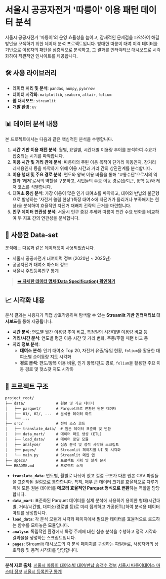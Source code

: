 # 서울시 공공자전거 '따릉이' 이용 패턴 데이터 분석

서울시 공공자전거 '따릉이'의 운영 효율성을 높이고, 잠재적인 문제점을 파악하여 해결 방안을 모색하기 위한 데이터 분석 프로젝트입니다. 방대한 따릉이 대여 이력 데이터를 기반으로 이용자의 패턴을 심층적으로 분석하고, 그 결과를 인터랙티브 대시보드로 시각화하여 직관적인 인사이트를 제공합니다.

## 🛠️ 사용 라이브러리

-   **데이터 처리 및 분석**: `pandas`, `numpy`, `pyarrow`
-   **데이터 시각화**: `matplotlib`, `seaborn`, `altair`, `folium`
-   **웹 대시보드**: `streamlit`
-   **개발 환경**: `uv`

## 📊 데이터 분석 내용

본 프로젝트에서는 다음과 같은 핵심적인 분석을 수행합니다.

1.  **시간 기반 이용 패턴 분석**: 월별, 요일별, 시간대별 이용량 추이를 분석하여 수요가 집중되는 시기를 파악합니다.
2.  **이용 시간 및 거리 관계 분석**: 따릉이의 주된 이용 목적이 단거리 이동인지, 장거리 레저용인지 등을 파악하기 위해 이용 시간과 거리 간의 상관관계를 분석합니다.
3.  **이용 행태 및 주요 경로 분석**: 편도와 왕복 이용 비율을 통해 '교통수단'으로서의 역할과 '레저'로서의 역할을 구분하고, 시민들의 주요 이동 경로(출퇴근, 통학 등)와 레저 코스를 식별합니다.
4.  **대여소 중심 분석**: 가장 이용이 많은 인기 대여소를 파악하고, 대여와 반납의 불균형으로 발생하는 '자전거 쏠림 현상'(특정 대여소에 자전거가 몰리거나 부족해지는 현상)을 분석하여 효율적인 자전거 재배치 전략의 근거를 마련합니다.
5.  **인구 데이터 연관성 분석**: 서울시 인구 증감 추세와 따릉이 연간 수요 변화를 비교하여 두 지표 간의 연관성을 분석합니다.

## 📝 사용한 Data-set

분석에는 다음과 같은 데이터셋이 사용되었습니다.

-   서울시 공공자전거 대여이력 정보 (2020년 ~ 2025년)
-   공공자전거 대여소 마스터 정보
-   서울시 주민등록인구 통계

> **[➡️ 자세한 데이터 명세(Data Specification) 확인하기](./specs/data-model.md)**

## 📈 시각화 내용

분석 결과는 사용자가 직접 상호작용하며 탐색할 수 있는 **Streamlit 기반 인터랙티브 대시보드**를 통해 제공됩니다.

-   **시간 분석**: 연도별 월간 이용량 추이 비교, 특정일의 시간대별 이용량 비교 등
-   **거리/시간 분석**: 연도별 평균 이용 시간 및 거리 변화, 주중/주말 패턴 비교 등
-   **지리 정보 분석**:
    -   **대여소 분석**: 인기 대여소 Top 20, 자전거 유출/유입 현황, `folium`을 활용한 대여소별 순이동량 지도 시각화
    -   **경로 분석**: 편도/왕복 이용 비율, 인기 왕복/편도 경로, `folium`을 활용한 주요 이동 경로 및 핫스팟 지도 시각화

## 📂 프로젝트 구조

```
project_root/
├── data/              # 원본 및 가공 데이터
│   ├── parquet/       # Parquet으로 변환된 원본 데이터
│   ├── 01/, 02/, ...  # 분석용 데이터 마트
│   └── ...
├── src/               # 전체 소스 코드
│   ├── translate_data/  # 원본 데이터 표준화 및 변환
│   ├── data_mart/     # 데이터 마트 생성 (ETL)
│   ├── load_data/     # 데이터 로딩 모듈
│   ├── analyse/       # 심층 분석 및 정적 시각화 스크립트
│   ├── pages/         # Streamlit 페이지별 UI 및 시각화
│   └── main.py        # Streamlit 메인 앱
├── specs/             # 프로젝트 기획 및 설계 문서
└── README.md          # 프로젝트 소개
```

-   **`translate_data`**: 연도별, 월별로 나뉘어 있고 컬럼 구조가 다른 원본 CSV 파일들을 표준화된 컬럼으로 통합합니다. 특히, 매우 큰 데이터 크기를 효율적으로 다루기 위해 모든 원본 데이터를 **메모리 효율적인 Parquet 형식으로 변환**하는 역할을 담당합니다.
-   **`data_mart`**: 표준화된 Parquet 데이터를 실제 분석에 사용하기 용이한 형태(시간대별, 거리/시간별, 대여소/경로별 등)로 미리 집계하고 가공(ETL)하여 분석용 데이터 마트를 생성합니다.
-   **`load_data`**: 각 분석 모듈과 시각화 페이지에서 필요한 데이터를 효율적으로 로드하는 함수를 모아놓은 모듈입니다.
-   **`analyse`**: 독립적인 환경에서 특정 주제에 대한 심층 분석을 수행하고 정적 시각화 결과물을 생성하는 스크립트입니다.
-   **`pages`**: Streamlit 대시보드의 각 분석 페이지를 구성하는 파일들로, 사용자와의 상호작용 및 동적 시각화를 담당합니다.

---
**분석 자료 출처**: 
[서울시 따릉이 대여소별 대여/반납 승객수 정보](https://data.seoul.go.kr/dataList/OA-21229/F/1/datasetView.do)
[서울시 따릉이대여소 마스터 정보](https://data.seoul.go.kr/dataList/OA-21235/S/1/datasetView.do)
[서울시 등록인구 통계](https://data.seoul.go.kr/dataList/419/S/2/datasetView.do)
